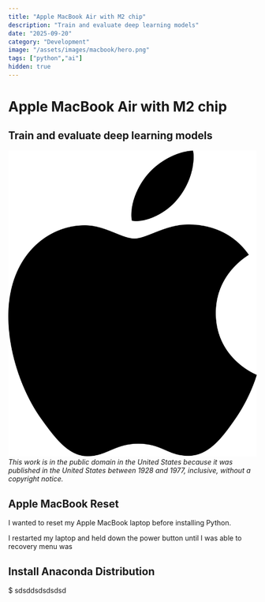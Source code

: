 ```yaml
---
title: "Apple MacBook Air with M2 chip"
description: "Train and evaluate deep learning models"
date: "2025-09-20"
category: "Development"
image: "/assets/images/macbook/hero.png"
tags: ["python","ai"]
hidden: true
---
```


# Apple MacBook Air with M2 chip

## Train and evaluate deep learning models

![](/assets/images/macbook/apple-logo-black.svg)
*This work is in the public domain in the United States because it was published in the United States between 1928 and 1977, inclusive, without a copyright notice.*


## Apple MacBook Reset

I wanted to reset my Apple MacBook laptop before installing Python.

I restarted my laptop and held down the power button until I was able to  recovery menu was


## Install Anaconda Distribution

$ sdsddsdsdsdsd
